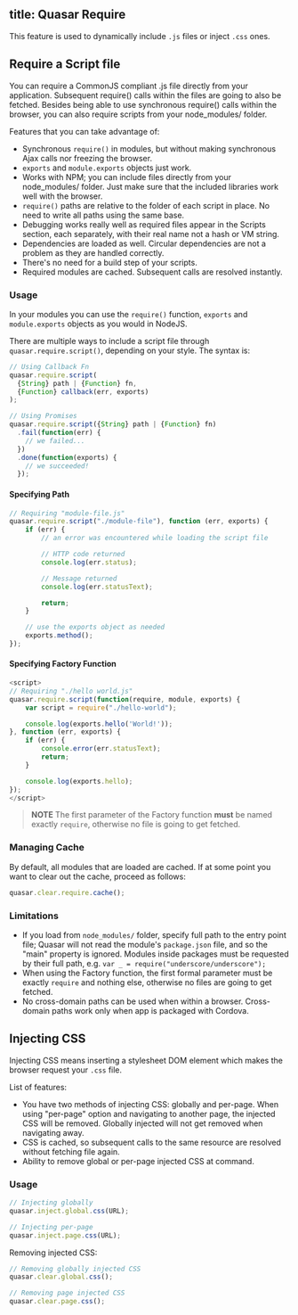 title: Quasar Require
---

This feature is used to dynamically include `.js` files or inject `.css` ones.

## Require a Script file
You can require a CommonJS compliant .js file directly from your application. Subsequent require() calls within the files are going to also be fetched. Besides being able to use synchronous require() calls within the browser, you can also require scripts from your node_modules/ folder.

Features that you can take advantage of:
* Synchronous `require()` in modules, but without making synchronous Ajax calls nor freezing the browser.
* `exports` and `module.exports` objects just work.
* Works with NPM; you can include files directly from your node_modules/ folder. Just make sure that the included libraries work well with the browser.
* `require()` paths are relative to the folder of each script in place. No need to write all paths using the same base.
* Debugging works really well as required files appear in the Scripts section, each separately, with their real name not a hash or VM string.
* Dependencies are loaded as well. Circular dependencies are not a problem as they are handled correctly.
* There's no need for a build step of your scripts.
* Required modules are cached. Subsequent calls are resolved instantly.

### Usage
In your modules you can use the `require()` function, `exports` and `module.exports` objects as you would in NodeJS.

There are multiple ways to include a script file through `quasar.require.script()`, depending on your style. The syntax is:

``` js
// Using Callback Fn
quasar.require.script(
  {String} path | {Function} fn,
  {Function} callback(err, exports)
);

// Using Promises
quasar.require.script({String} path | {Function} fn)
  .fail(function(err) {
    // we failed...
  })
  .done(function(exports) {
    // we succeeded!
  });
```

#### Specifying Path
``` js
// Requiring "module-file.js"
quasar.require.script("./module-file"), function (err, exports) {
    if (err) {
        // an error was encountered while loading the script file

        // HTTP code returned
        console.log(err.status);

        // Message returned
        console.log(err.statusText);

        return;
    }

    // use the exports object as needed
    exports.method();
});
```

#### Specifying Factory Function
``` js
<script>
// Requiring "./hello world.js"
quasar.require.script(function(require, module, exports) {
    var script = require("./hello-world");

    console.log(exports.hello('World!'));
}, function (err, exports) {
    if (err) {
        console.error(err.statusText);
        return;
    }

    console.log(exports.hello);
});
</script>
```

> **NOTE**
> The first parameter of the Factory function **must** be named exactly `require`, otherwise no file is going to get fetched.

### Managing Cache
By default, all modules that are loaded are cached. If at some point you want to clear out the cache, proceed as follows:
``` js
quasar.clear.require.cache();
```

### Limitations

* If you load from `node_modules/` folder, specify full path to the entry point file; Quasar will not read the module's `package.json` file, and so the "main" property is ignored. Modules inside packages must be requested by their full path, e.g. `var _ = require("underscore/underscore");`
* When using the Factory function, the first formal parameter must be exactly `require` and nothing else, otherwise no files are going to get fetched.
* No cross-domain paths can be used when within a browser. Cross-domain paths work only when app is packaged with Cordova.

## Injecting CSS

Injecting CSS means inserting a stylesheet DOM element which makes the browser request your `.css` file.

List of features:
* You have two methods of injecting CSS: globally and per-page. When using "per-page" option and navigating to another page, the injected CSS will be removed. Globally injected will not get removed when navigating away.
* CSS is cached, so subsequent calls to the same resource are resolved without fetching file again.
* Ability to remove global or per-page injected CSS at command.

### Usage
``` js
// Injecting globally
quasar.inject.global.css(URL);

// Injecting per-page
quasar.inject.page.css(URL);
```

Removing injected CSS:
``` js
// Removing globally injected CSS
quasar.clear.global.css();

// Removing page injected CSS
quasar.clear.page.css();
```
